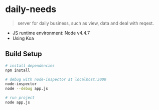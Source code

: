 # daily-needs

> server for daily business, such as view, data and deal with reqest.

* JS runtime environment: Node v4.4.7
* Using Koa

## Build Setup

``` bash
# install dependencies
npm install

# debug with node-inspector at localhost:3000
node-inspector
node --debug app.js

# run project
node app.js
```
